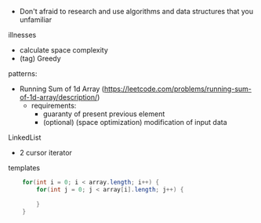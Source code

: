 - Don't afraid to research and use algorithms and data structures that you unfamiliar

illnesses
- calculate space complexity
- (tag) Greedy


patterns:
- Running Sum of 1d Array (https://leetcode.com/problems/running-sum-of-1d-array/description/)
  - requirements:
    - guaranty of present previous element
    - (optional) (space optimization) modification of input data

LinkedList
- 2 cursor iterator



templates
```java
    for(int i = 0; i < array.length; i++) {
        for(int j = 0; j < array[i].length; j++) {
        
        }
    }
```